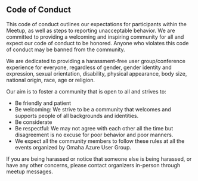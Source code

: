 ## Code of Conduct

This code of conduct outlines our expectations for participants within the Meetup, as well as steps to reporting unacceptable behavior. We are committed to providing a welcoming and inspiring community for all and expect our code of conduct to be honored. Anyone who violates this code of conduct may be banned from the community.

We are dedicated to providing a harassment-free user group/conference experience for everyone, regardless of gender, gender identity and expression, sexual orientation, disability, physical appearance, body size, national origin, race, age or religion.

Our aim is to foster a community that is open to all and strives to:

- Be friendly and patient
- Be welcoming: We strive to be a community that welcomes and supports people of all backgrounds and identities.
- Be considerate
- Be respectful: We may not agree with each other all the time but disagreement is no excuse for poor behavior and poor manners.
- We expect all the community members to follow these rules at all the events organized by Omaha Azure User Group.

If you are being harassed or notice that someone else is being harassed, or have any other concerns, please contact organizers in-person through meetup messages.